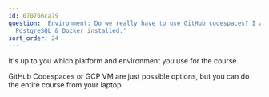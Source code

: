 ```yaml
---
id: 070766ca79
question: 'Environment: Do we really have to use GitHub codespaces? I already have
  PostgreSQL & Docker installed.'
sort_order: 24
---
```


It's up to you which platform and environment you use for the course.

GitHub Codespaces or GCP VM are just possible options, but you can do the entire course from your laptop.